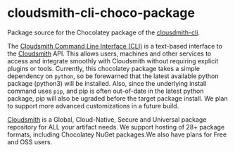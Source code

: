 # cloudsmith-cli-choco-package

Package source for the Chocolatey package of the [clousdmith-cli](https://github.com/cloudsmith-io/cloudsmith-cli).

The [Cloudsmith Command Line Interface (CLI)](https://github.com/cloudsmith-io/cloudsmith-cli) is a text-based interface to the [Cloudsmith](https://cloudsmith.com) API.
This allows users, machines and other services to access and integrate smoothly with Cloudsmith without requiring explicit plugins or tools.
Currently, this chocolatey package takes a simple dependency on `python`, so be forewarned that the latest available python package (python3) will be installed. Also, since the underlying install command uses `pip`, and pip is often out-of-date in the latest python package, pip will also be ugraded before the target package install. We plan to support more advanced customizations in a future build.

[Cloudsmith](https://cloudsmith.com) is a Global, Cloud-Native, Secure and Universal package repository for ALL your artifact needs.
We support hosting of 28+ package formats, including Chocolatey NuGet packages.We also have plans for Free and OSS users.